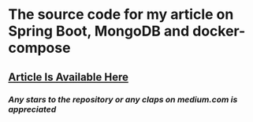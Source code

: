 # The source code for my article on Spring Boot, MongoDB and docker-compose

## [Article Is Available  Here](https://saeidfarahi.medium.com/get-started-with-spring-boot-mongodb-and-docker-compose-cfae8283ed1b)

### _Any stars to the repository or any claps on medium.com is appreciated_
